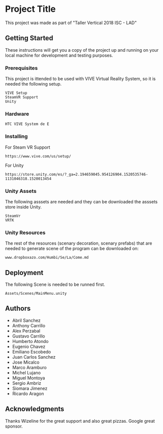 # Project Title
This project was made as part of "Taller Vertical 2018 ISC - LAD"

## Getting Started
These instructions will get you a copy of the project up and running on your local machine for development and testing purposes.

### Prerequisites
This project is ittended to be used with VIVE Virtual Reality System, so it is needed the following setup.

```
VIVE Setup
SteamVR Support
Unity
```

### Hardware
```
HTC VIVE System de E
```

### Installing
For Steam VR Support
```
https://www.vive.com/us/setup/
```
For Unity
```
https://store.unity.com/es/?_ga=2.194659045.954126904.1520535746-1131046318.1520013454
```
### Unity Assets
The following asssets are needed and they can be downloaded the asssets store inside Unity.
```
SteamVr
VRTK 
```
### Unity Resources
The rest of the resources (scenary decoration, scenary prefabs) that are needed to generate scene of the program can be downloaded on:
```
www.dropboxazo.com/Humbi/Se/La/Come.md
```
## Deployment
The following Scene is needed to be runned first.
```
Assets/Scenes/MainMenu.unity
```
## Authors
- Abril Sanchez
- Anthony Carrillo
- Alex Perzabal
- Gustavo Carrillo
- Humberto Atondo
- Eugenio Chavez
- Emiliano Escobedo
- Juan Carlos Sanchez
- Jose Micalco
- Marco Aramburo
- Michel Lujano
- Miguel Montoya
- Sergio Ambriz
- Siomara Jimenez
- Ricardo Aragon

## Acknowledgments
Thanks Wizeline for the great support and also great pizzas.
Google great sponsor.
